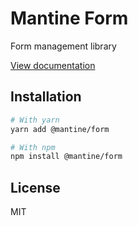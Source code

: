 # Mantine Form

Form management library

[View documentation](https://mantine.dev/)

## Installation

```bash
# With yarn
yarn add @mantine/form

# With npm
npm install @mantine/form
```

## License

MIT
